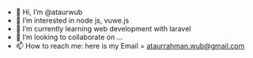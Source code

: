 - 👋 Hi, I’m @ataurwub
- 👀 I’m interested in node js, vuwe.js
- 🌱 I’m currently learning web development with laravel
- 💞️ I’m looking to collaborate on ...
- 📫 How to reach me: here is my Email = ataurrahman.wub@gmail.com

<!---
ataurwub/ataurwub is a ✨ special ✨ repository because its `README.md` (this file) appears on your GitHub profile.
You can click the Preview link to take a look at your changes.
--->
